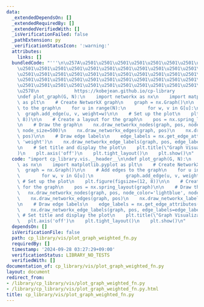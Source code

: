 ```yaml
---
data:
  _extendedDependsOn: []
  _extendedRequiredBy: []
  _extendedVerifiedWith: []
  _isVerificationFailed: false
  _pathExtension: py
  _verificationStatusIcon: ':warning:'
  attributes:
    links: []
  bundledCode: "'''\n\u257A\u2501\u2501\u2501\u2501\u2501\u2501\u2501\u2501\u2501\u2501\
    \u2501\u2501\u2501\u2501\u2501\u2501\u2501\u2501\u2501\u2501\u2501\u2501\u2501\
    \u2501\u2501\u2501\u2501\u2501\u2501\u2501\u2501\u2501\u2501\u2501\u2501\u2501\
    \u2501\u2501\u2501\u2501\u2501\u2501\u2501\u2501\u2501\u2501\u2501\u2501\u2501\
    \u2501\u2501\u2501\u2501\u2501\u2501\u2501\u2501\u2501\u2501\u2501\u2501\u2501\
    \u2578\n             https://kobejean.github.io/cp-library               \n'''\n\
    \ndef plot_graph(G, N):\n    import networkx as nx\n    import matplotlib.pyplot\
    \ as plt\n    # Create NetworkX graph\n    graph = nx.Graph()\n\n    # Add edges\
    \ to the graph\n    for u in range(N):\n        for w, v in G[u]:\n          \
    \  graph.add_edge(u, v, weight=w)\n\n    # Set up the plot\n    plt.figure(figsize=(12,\
    \ 8))\n\n    # Create a layout for the graph\n    pos = nx.spring_layout(graph)\n\
    \n    # Draw the graph\n    nx.draw_networkx_nodes(graph, pos, node_color='lightblue',\
    \ node_size=500)\n    nx.draw_networkx_edges(graph, pos)\n    nx.draw_networkx_labels(graph,\
    \ pos)\n\n    # Draw edge labels\n    edge_labels = nx.get_edge_attributes(graph,\
    \ 'weight')\n    nx.draw_networkx_edge_labels(graph, pos, edge_labels=edge_labels)\n\
    \n    # Set title and display the plot\n    plt.title(\"Graph Visualization\"\
    )\n    plt.axis('off')\n    plt.tight_layout()\n    plt.show()\n"
  code: "import cp_library.vis.__header__\n\ndef plot_graph(G, N):\n    import networkx\
    \ as nx\n    import matplotlib.pyplot as plt\n    # Create NetworkX graph\n  \
    \  graph = nx.Graph()\n\n    # Add edges to the graph\n    for u in range(N):\n\
    \        for w, v in G[u]:\n            graph.add_edge(u, v, weight=w)\n\n   \
    \ # Set up the plot\n    plt.figure(figsize=(12, 8))\n\n    # Create a layout\
    \ for the graph\n    pos = nx.spring_layout(graph)\n\n    # Draw the graph\n \
    \   nx.draw_networkx_nodes(graph, pos, node_color='lightblue', node_size=500)\n\
    \    nx.draw_networkx_edges(graph, pos)\n    nx.draw_networkx_labels(graph, pos)\n\
    \n    # Draw edge labels\n    edge_labels = nx.get_edge_attributes(graph, 'weight')\n\
    \    nx.draw_networkx_edge_labels(graph, pos, edge_labels=edge_labels)\n\n   \
    \ # Set title and display the plot\n    plt.title(\"Graph Visualization\")\n \
    \   plt.axis('off')\n    plt.tight_layout()\n    plt.show()\n"
  dependsOn: []
  isVerificationFile: false
  path: cp_library/vis/plot_graph_weighted_fn.py
  requiredBy: []
  timestamp: '2024-09-28 03:27:29+09:00'
  verificationStatus: LIBRARY_NO_TESTS
  verifiedWith: []
documentation_of: cp_library/vis/plot_graph_weighted_fn.py
layout: document
redirect_from:
- /library/cp_library/vis/plot_graph_weighted_fn.py
- /library/cp_library/vis/plot_graph_weighted_fn.py.html
title: cp_library/vis/plot_graph_weighted_fn.py
---
```

